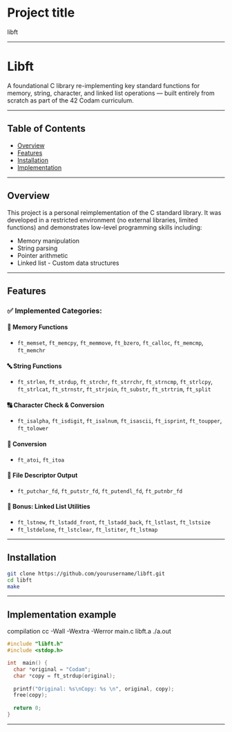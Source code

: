 # Project title 
libft

---

# Libft
A foundational C library re-implementing key standard functions for memory, string, character, and linked list operations — built entirely from scratch as part of the 42 Codam curriculum.

---

## Table of Contents
- [Overview](#-overview)
- [Features](#-Features)
- [Installation](#-Installation)
- [Implementation](#-Implementation)

---

## Overview
This project is a personal reimplementation of the C standard library. It was developed in a restricted environment (no external libraries, limited functions) and demonstrates low-level programming skills including:

- Memory manipulation
- String parsing
- Pointer arithmetic
- Linked list - Custom data structures

---

## Features

### ✅ Implemented Categories:

#### 🧠 Memory Functions
- `ft_memset`, `ft_memcpy`, `ft_memmove`, `ft_bzero`, `ft_calloc`, `ft_memcmp`, `ft_memchr`

#### 🔤 String Functions
- `ft_strlen`, `ft_strdup`, `ft_strchr`, `ft_strrchr`, `ft_strncmp`, `ft_strlcpy`, `ft_strlcat`, `ft_strnstr`, `ft_strjoin`, `ft_substr`, `ft_strtrim`, `ft_split`

#### 🔠 Character Check & Conversion
- `ft_isalpha`, `ft_isdigit`, `ft_isalnum`, `ft_isascii`, `ft_isprint`, `ft_toupper`, `ft_tolower`

#### 🔢 Conversion
- `ft_atoi`, `ft_itoa`

#### 📁 File Descriptor Output
- `ft_putchar_fd`, `ft_putstr_fd`, `ft_putendl_fd`, `ft_putnbr_fd`

#### 🔗 Bonus: Linked List Utilities
- `ft_lstnew`, `ft_lstadd_front`, `ft_lstadd_back`, `ft_lstlast`, `ft_lstsize`
- `ft_lstdelone`, `ft_lstclear`, `ft_lstiter`, `ft_lstmap`


---

## Installation

```bash
git clone https://github.com/yourusername/libft.git
cd libft
make 
```

---

## Implementation example

compilation 
  cc -Wall -Wextra -Werror main.c libft.a
  ./a.out


```c
#include "libft.h"
#include <stdop.h>

int  main() {
  char *original = "Codam";
  char *copy = ft_strdup(original);
  
  printf("Original: %s\nCopy: %s \n", original, copy);
  free(copy);
  
  return 0;
}
```
---
